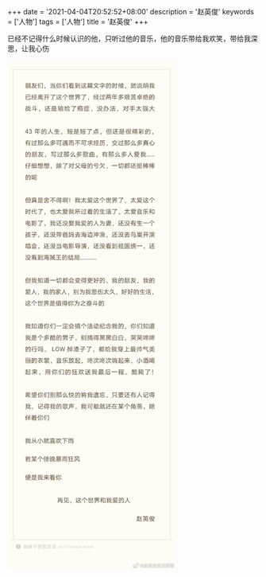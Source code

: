 +++
date = '2021-04-04T20:52:52+08:00'
description = '赵英俊'
keywords = ['人物']
tags = ['人物']
title = '赵英俊'
+++

已经不记得什么时候认识的他，只听过他的音乐，他的音乐带给我欢笑，带给我深思，让我心伤

![zhao-ying-jun](/images/zhao-ying-jun.jpeg)
